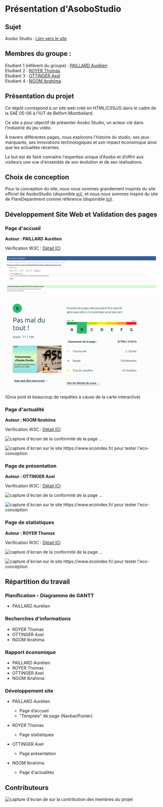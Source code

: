 # Présentation d'AsoboStudio   

## Sujet    

Asobo Studio : [Lien vers le site](https://aurelienp29.github.io/SAE1_AsoboStudio/index.html)

## Membres du groupe :

Etudiant 1 (référent du groupe) :  [PAILLARD Aurélien](mailto:aurelien.paillard@edu.univ-fcomte.fr?subject=SAE_1_05_06)  
Etudiant 2 : [ROYER Thomas](mailto:thomas.royer@edu.univ-fcomte.fr?subject=SAE_1_05_06)   
Etudiant 3 : [OTTINGER Axel](mailto:axel.ottinger@edu.univ-fcomte.fr?subject=SAE_1_05_06)  
Etudiant 4 : [NGOM Ibrahima](mailto:ibrahima.ngom@edu.univ-fcomte.fr?subject=SAE_1_05_06)  

## Présentation du projet

Ce dépôt correspond à un site web créé en HTML/CSS/JS dans le cadre de la SAÉ 05-06 à l'IUT de Belfort-Montbéliard.

Ce site a pour objectif de présenter Asobo Studio, un acteur clé dans l'industrie du jeu vidéo.

À travers différentes pages, nous explorons l’histoire du studio, ses jeux marquants, ses innovations technologiques et son impact économique ainsi que les actualités récentes. 

Le but est de faire connaitre l'expertise unique d'Asobo et d’offrir aux visiteurs une vue d'ensemble de son évolution et de ses réalisations.

## Choix de conception  

Pour la conception du site, nous nous sommes grandement inspirés du site officiel de AsoboStudio (disponible [ici](https://www.asobostudio.com/)), et nous nous sommes inspiré du site de FlareDepartment comme référence (disponible [ici](https://flaredepartment.com/)).    


## Développement Site Web et Validation des pages

### Page d'accueil

**Auteur : PAILLARD Aurélien**  

Vérification W3C : [Détail ICI](https://validator.w3.org/nu/?doc=https%3A%2F%2Faurelienp29.github.io%2FSAE1_AsoboStudio%2Findex.html)


![capture d'écran de la conformité de la page ...](doc/W3C_accueil.png)

![capture d'écran sur le site https://www.ecoindex.fr/ pour tester l'eco-conception](doc/Ecoindex_accueil.png)
(Gros poid et beaucoup de requêtes à cause de la carte interactive)

### Page d'actualité

**Auteur : NGOM Ibrahima**  

Verification W3C : [Détail ICI](https://validator.w3.org/nu/?showsource=yes&showoutline=yes&showimagereport=yes&doc=https%3A%2F%2Fdemo-am90.github.io%2Fs1-demo%2Findex.html)

![capture d'écran de la conformité de la page ...](doc/W3C_actualites)

![capture d'écran sur le site https://www.ecoindex.fr/ pour tester l'eco-conception](doc/Ecoindex_actualites)

### Page de présentation

**Auteur : OTTINGER Axel**  

Verification W3C : [Détail ICI](https://validator.w3.org/nu/?showsource=yes&showoutline=yes&showimagereport=yes&doc=https%3A%2F%2Fdemo-am90.github.io%2Fs1-demo%2Findex.html)

![capture d'écran de la conformité de la page ...](doc/capture_1_W3C.png)

![capture d'écran sur le site https://www.ecoindex.fr/ pour tester l'eco-conception](doc/capture_1_ecoconcept.png)

### Page de statistiques

**Auteur : ROYER Thomas**  

Verification W3C : [Détail ICI](https://validator.w3.org/nu/?showsource=yes&showoutline=yes&showimagereport=yes&doc=https%3A%2F%2Fdemo-am90.github.io%2Fs1-demo%2Findex.html)

![capture d'écran de la conformité de la page ...](doc/capture_1_W3C.png)

![capture d'écran sur le site https://www.ecoindex.fr/ pour tester l'eco-conception](doc/capture_1_ecoconcept.png)

## Répartition du travail

### Planification - Diagramme de GANTT

- PAILLARD Aurélien

### Recherches d'informations

- ROYER Thomas
- OTTINGER Axel
- NGOM Ibrahima


### Rapport économique

- PAILLARD Aurélien
- ROYER Thomas
- OTTINGER Axel
- NGOM Ibrahima

### Développement site

- PAILLARD Aurélien
  - Page d’accueil
  - "Template" de page (Navbar/Footer)

- ROYER Thomas
  - Page statistiques

- OTTINGER Axel
  - Page présentation

- NGOM Ibrahima
  - Page d'actualités


## Contributeurs

![capture d'écran de sur la contribution des membres du projet](doc/livrable2_contributors.png)
